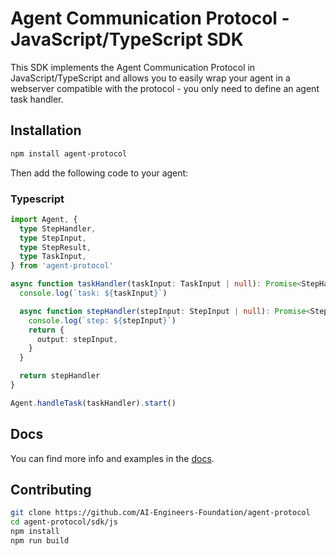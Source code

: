 # Agent Communication Protocol - JavaScript/TypeScript SDK

This SDK implements the Agent Communication Protocol in JavaScript/TypeScript
and allows you to easily wrap your agent in a webserver compatible with the
protocol - you only need to define an agent task handler.

## Installation

```bash
npm install agent-protocol
```

Then add the following code to your agent:

### Typescript

```typescript
import Agent, {
  type StepHandler,
  type StepInput,
  type StepResult,
  type TaskInput,
} from 'agent-protocol'

async function taskHandler(taskInput: TaskInput | null): Promise<StepHandler> {
  console.log(`task: ${taskInput}`)

  async function stepHandler(stepInput: StepInput | null): Promise<StepResult> {
    console.log(`step: ${stepInput}`)
    return {
      output: stepInput,
    }
  }

  return stepHandler
}

Agent.handleTask(taskHandler).start()
```

## Docs

You can find more info and examples in the [docs](https://agentprotocol.ai/sdks/js).

## Contributing
```bash
git clone https://github.com/AI-Engineers-Foundation/agent-protocol
cd agent-protocol/sdk/js
npm install
npm run build
```
